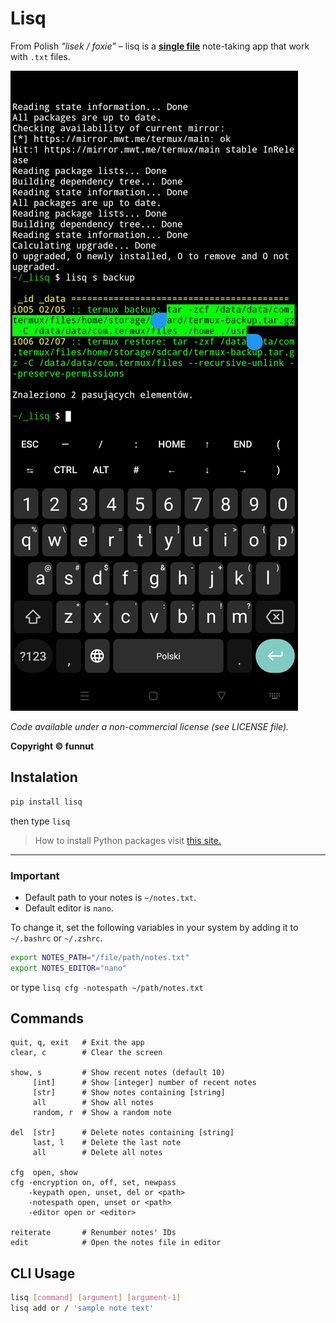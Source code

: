 # Lisq

From Polish *"lisek / foxie"* – lisq is a [**single file**](https://github.com/funnut/Lisq/blob/main/lisq/lisq.py) note-taking app that work with `.txt` files.

![Zrzut ekranu](https://raw.githubusercontent.com/funnut/Lisq/refs/heads/dev/screenshot.jpg)

*Code available under a non-commercial license (see LICENSE file).*

**Copyright © funnut**

## Instalation

```bash
pip install lisq
```

then type `lisq`

> How to install Python packages visit [this site.](https://packaging.python.org/en/latest/tutorials/installing-packages/)

---

### Important

+ Default path to your notes is `~/notes.txt`.
+ Default editor is `nano`.

To change it, set the following variables in your system by adding it to `~/.bashrc` or `~/.zshrc`.

```bash
export NOTES_PATH="/file/path/notes.txt"
export NOTES_EDITOR="nano"
```
or type `lisq cfg -notespath ~/path/notes.txt`

## Commands

```
quit, q, exit   # Exit the app  
clear, c        # Clear the screen  

show, s         # Show recent notes (default 10)  
     [int]      # Show [integer] number of recent notes  
     [str]      # Show notes containing [string]  
     all        # Show all notes  
     random, r  # Show a random note  

del  [str]      # Delete notes containing [string]  
     last, l    # Delete the last note  
     all        # Delete all notes  

cfg  open, show
cfg -encryption on, off, set, newpass
    -keypath open, unset, del or <path>
    -notespath open, unset or <path>
    -editor open or <editor>

reiterate       # Renumber notes' IDs  
edit            # Open the notes file in editor
```


## CLI Usage

```bash
lisq [command] [argument] [argument-1]
lisq add or / 'sample note text'
```
